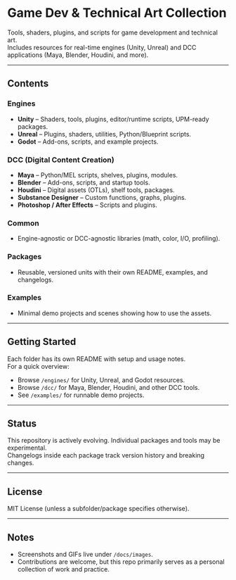 # Game Dev & Technical Art Collection

Tools, shaders, plugins, and scripts for game development and technical art.  
Includes resources for real-time engines (Unity, Unreal) and DCC applications (Maya, Blender, Houdini, and more).

---

## Contents

### Engines
- **Unity** – Shaders, tools, plugins, editor/runtime scripts, UPM-ready packages.
- **Unreal** – Plugins, shaders, utilities, Python/Blueprint scripts.
- **Godot** – Add-ons, scripts, and example projects.

### DCC (Digital Content Creation)
- **Maya** – Python/MEL scripts, shelves, plugins, modules.
- **Blender** – Add-ons, scripts, and startup tools.
- **Houdini** – Digital assets (OTLs), shelf tools, packages.
- **Substance Designer** – Custom functions, graphs, plugins.
- **Photoshop / After Effects** – Scripts and plugins.

### Common
- Engine-agnostic or DCC-agnostic libraries (math, color, I/O, profiling).

### Packages
- Reusable, versioned units with their own README, examples, and changelogs.

### Examples
- Minimal demo projects and scenes showing how to use the assets.

---

## Getting Started
Each folder has its own README with setup and usage notes.  
For a quick overview:
- Browse `/engines/` for Unity, Unreal, and Godot resources.
- Browse `/dcc/` for Maya, Blender, Houdini, and other DCC tools.
- See `/examples/` for runnable demo projects.

---

## Status
This repository is actively evolving. Individual packages and tools may be experimental.  
Changelogs inside each package track version history and breaking changes.

---

## License
MIT License (unless a subfolder/package specifies otherwise).

---

## Notes
- Screenshots and GIFs live under `/docs/images`.
- Contributions are welcome, but this repo primarily serves as a personal collection of work and practice.
